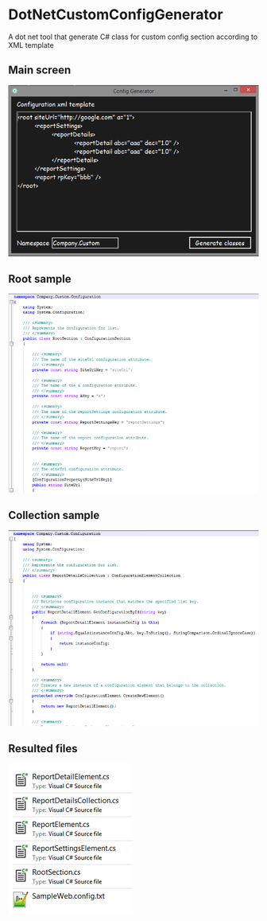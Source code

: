 # DotNetCustomConfigGenerator
A dot net tool that generate C# class for custom config section according to XML template

## Main screen  

![Main screen](https://github.com/amenayach/DotNetCustomConfigGenerator/blob/master/docs/main.png)

## Root sample  
![Root sample](https://github.com/amenayach/DotNetCustomConfigGenerator/blob/master/docs/root.png)

## Collection sample  
![Collection sample](https://github.com/amenayach/DotNetCustomConfigGenerator/blob/master/docs/collection.png)

## Resulted files  
![Resulted files](https://github.com/amenayach/DotNetCustomConfigGenerator/blob/master/docs/result.png)
